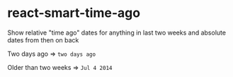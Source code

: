 react-smart-time-ago
====================

Show relative "time ago" dates for anything in last two weeks and absolute dates from then on back

Two days ago => `two days ago`

Older than two weeks => `Jul 4 2014`
